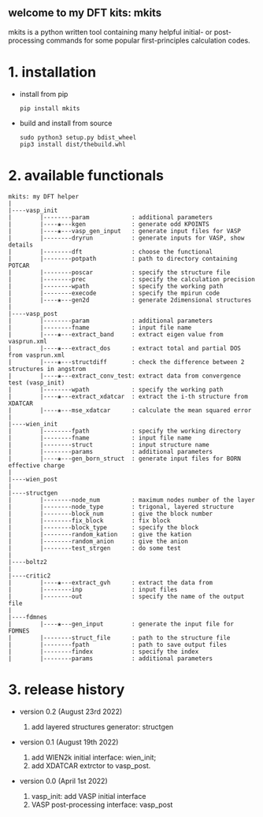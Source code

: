 ## welcome to my DFT kits: mkits

mkits is a python written tool containing many helpful initial- or post-processing commands for some popular first-principles calculation codes.

# 1. installation

+ install from pip
  ```
  pip install mkits
  ```
  

+ build and install from source
  
  ```
  sudo python3 setup.py bdist_wheel
  pip3 install dist/thebuild.whl
  ```


 # 2. available functionals
 
 ```
 mkits: my DFT helper
 |
 |----vasp_init 
 |        |--------param            : additional parameters
 |        |----❀---kgen             : generate odd KPOINTS
 |        |----❀---vasp_gen_input   : generate input files for VASP
 |        |--------dryrun           : generate inputs for VASP, show details
 |        |--------dft              : choose the functional
 |        |--------potpath          : path to directory containing POTCAR
 |        |--------poscar           : specify the structure file
 |        |--------prec             : specify the calculation precision
 |        |--------wpath            : specify the working path
 |        |--------execode          : specify the mpirun code
 |        |----❀---gen2d            : generate 2dimensional structures
 |
 |----vasp_post
 |        |--------param            : additional parameters
 |        |--------fname            : input file name
 |        |----❀---extract_band     : extract eigen value from vasprun.xml
 |        |----❀---extract_dos      : extract total and partial DOS from vasprun.xml
 |        |----❀---structdiff       : check the difference between 2 structures in angstrom
 |        |----❀---extract_conv_test: extract data from convergence test (vasp_init)
 |        |--------wpath            : specify the working path
 |        |----❀---extract_xdatcar  : extract the i-th structure from XDATCAR
 |        |----❀---mse_xdatcar      : calculate the mean squared error
 |
 |----wien_init
 |        |--------fpath            : specify the working directory
 |        |--------fname            : input file name
 |        |--------struct           : input structure name
 |        |--------params           : additional parameters
 |        |----❀---gen_born_struct  : generate input files for BORN effective charge
 |
 |----wien_post
 |
 |----structgen
 |        |--------node_num         : maximum nodes number of the layer
 |        |--------node_type        : trigonal, layered structure
 |        |--------block_num        : give the block number
 |        |--------fix_block        : fix block
 |        |--------block_type       : specify the block
 |        |--------random_kation    : give the kation
 |        |--------random_anion     : give the anion
 |        |--------test_strgen      : do some test
 |
 |----boltz2
 |
 |----critic2
 |        |----❀---extract_gvh      : extract the data from
 |        |--------inp              : input files
 |        |--------out              : specify the name of the output file
 |
 |----fdmnes
 |        |----❀---gen_input        : generate the input file for FDMNES
 |        |--------struct_file      : path to the structure file
 |        |--------fpath            : path to save output files
 |        |--------findex           : specify the index
 |        |--------params           : additional parameters
 ```


# 3. release history

+ version 0.2 (August 23rd 2022)

  1. add layered structures generator: structgen

+ version 0.1 (August 19th 2022)
  
  1. add WIEN2k initial interface: wien_init;
  2. add XDATCAR extrctor to vasp_post.

+ version 0.0 (April 1st 2022)
  
  1. vasp_init: add VASP initial interface
  2. VASP post-processing interface: vasp_post